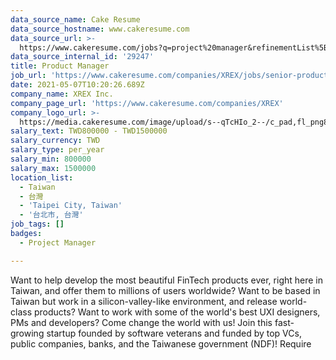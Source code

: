 ```yaml
---
data_source_name: Cake Resume
data_source_hostname: www.cakeresume.com
data_source_url: >-
  https://www.cakeresume.com/jobs?q=project%20manager&refinementList%5Blang_name%5D%5B0%5D=English&refinementList%5Bsalary_type%5D=per_year&range%5Bsalary_range%5D%5Bmin%5D=1000000&page=2
data_source_internal_id: '29247'
title: Product Manager
job_url: 'https://www.cakeresume.com/companies/XREX/jobs/senior-product-manager-e45ce6'
date: 2021-05-07T10:20:26.689Z
company_name: XREX Inc.
company_page_url: 'https://www.cakeresume.com/companies/XREX'
company_logo_url: >-
  https://media.cakeresume.com/image/upload/s--qTcHIo_2--/c_pad,fl_png8,h_200,w_200/v1645695747/z4gavek3c9rsgphbrywd.png
salary_text: TWD800000 - TWD1500000
salary_currency: TWD
salary_type: per_year
salary_min: 800000
salary_max: 1500000
location_list:
  - Taiwan
  - 台灣
  - 'Taipei City, Taiwan'
  - '台北市, 台灣'
job_tags: []
badges:
  - Project Manager

---
```


Want to help develop the most beautiful FinTech products ever, right here in Taiwan, and offer them to millions of users worldwide? Want to be based in Taiwan but work in a silicon-valley-like environment, and release world-class products? Want to work with some of the world's best UXI designers, PMs and developers? Come change the world with us! Join this fast-growing startup founded by software veterans and funded by top VCs, public companies, banks, and the Taiwanese government (NDF)! Require